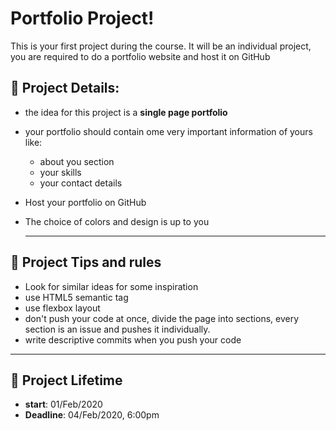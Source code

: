 # Portfolio Project!

This is your first project during the course.
 It will be an individual project, you are required to do a portfolio website and host it on GitHub

## 🔰 Project Details:

- the idea for this project is a **single page portfolio**
- your portfolio should contain ome very important information of yours like:

  - about you section
  - your skills
  - your contact details

- Host your portfolio on GitHub

- The choice of colors and design is up to you

  --------------------------------------------------------------------------------

## 🔰 Project Tips and rules

- Look for similar ideas for some inspiration
- use HTML5 semantic tag
- use flexbox layout
- don't push your code at once, divide the page into sections, every section is an issue and pushes it individually.
- write descriptive commits when you push your code

--------------------------------------------------------------------------------

## 📍 Project Lifetime

- **start**: 01/Feb/2020 
- **Deadline**: 04/Feb/2020, 6:00pm
